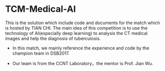 # TCM-Medical-AI
This is the solution which include code and documents for the match which is hosted by TIAN CHI. The main idea of this competition is to use the technology of AI(especially deep learning) to analysis the CT medical images and help the diagnosis of tuberculosis.

* In this match, we mainly reference the experience and code by the champion team in DSB2017. 

* Our team is from the CCNT Laboratory，the mentor is Prof. Jian Wu.

  ​